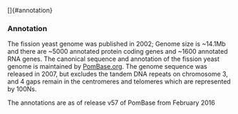 []{#annotation}

### Annotation

The fission yeast genome was published in 2002; Genome size is \~14.1Mb
and there are \~5000 annotated protein coding genes and \~1600 annotated
RNA genes. The canonical sequence and annotation of the fission yeast
genome is maintained by [PomBase.org](http://www.pombase.org/). The
genome sequence was released in 2007, but excludes the tandem DNA
repeats on chromosome 3, and 4 gaps remain in the centromeres and
telomeres which are represented by 100Ns.

The annotations are as of release v57 of PomBase from February 2016
